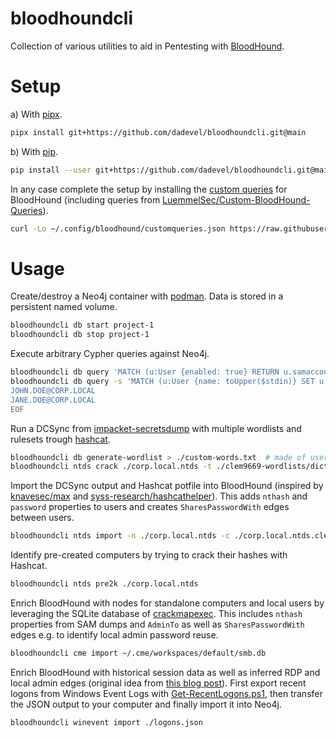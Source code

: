 # bloodhoundcli

Collection of various utilities to aid in Pentesting with [BloodHound](https://github.com/bloodhoundad/bloodhound).

# Setup

a) With [pipx](https://github.com/pypa/pipx).

~~~ bash
pipx install git+https://github.com/dadevel/bloodhoundcli.git@main
~~~

b) With [pip](https://github.com/pypa/pip).

~~~ bash
pip install --user git+https://github.com/dadevel/bloodhoundcli.git@main
~~~

In any case complete the setup by installing the [custom queries](./customqueries.json) for BloodHound (including queries from [LuemmelSec/Custom-BloodHound-Queries](https://github.com/LuemmelSec/Custom-BloodHound-Queries)).

~~~ bash
curl -Lo ~/.config/bloodhound/customqueries.json https://raw.githubusercontent.com/dadevel/bloodhoundcli/main/customqueries.json
~~~

# Usage

Create/destroy a Neo4j container with [podman](https://github.com/containers/podman).
Data is stored in a persistent named volume.

~~~ bash
bloodhoundcli db start project-1
bloodhoundcli db stop project-1
~~~

Execute arbitrary Cypher queries against Neo4j.

~~~ bash
bloodhoundcli db query 'MATCH (u:User {enabled: true} RETURN u.samaccountname)' > ./users.txt
bloodhoundcli db query -s 'MATCH (u:User {name: toUpper($stdin)} SET u.owned=true RETURN count(u)' << EOF
JOHN.DOE@CORP.LOCAL
JANE.DOE@CORP.LOCAL
EOF
~~~

Run a DCSync from [impacket-secretsdump](https://github.com/fortra/impacket) with multiple wordlists and rulesets trough [hashcat](https://github.com/hashcat/hashcat).

~~~ bash
bloodhoundcli db generate-wordlist > ./custom-words.txt  # made of usernames, descriptions, etc.
bloodhoundcli ntds crack ./corp.local.ntds -t ./clem9669-wordlists/dictionnaire_de ./clem9669-hashcat-rules/clem9669_medium.rule -t ./custom-words.txt ./unicorn-hashcat-rules/unicorn\ rules/SuperUnicorn.rule -t ./weakpass-3.txt ./unicorn-hashcat-rules/unicorn\ rules/Unicorn250.rule
~~~

Import the DCSync output and Hashcat potfile into BloodHound (inspired by [knavesec/max](https://github.com/knavesec/max) and [syss-research/hashcathelper](https://github.com/syss-research/hashcathelper)).
This adds `nthash` and `password` properties to users and creates `SharesPasswordWith` edges between users.

~~~ bash
bloodhoundcli ntds import -n ./corp.local.ntds -c ./corp.local.ntds.cleartext -p ./corp.local.ntds.potfile
~~~

Identify pre-created computers by trying to crack their hashes with Hashcat.

~~~ bash
bloodhoundcli ntds pre2k ./corp.local.ntds
~~~

Enrich BloodHound with nodes for standalone computers and local users by leveraging the SQLite database of [crackmapexec](https://github.com/porchetta-industries/crackmapexec).
This includes `nthash` properties from SAM dumps and `AdminTo` as well as `SharesPasswordWith` edges e.g. to identify local admin password reuse.

~~~ bash
bloodhoundcli cme import ~/.cme/workspaces/default/smb.db
~~~

Enrich BloodHound with historical session data as well as inferred RDP and local admin edges (original idea from [this blog post](https://medium.com/@rantasec/bloodhound-for-blue-teams-windows-event-id-4624-a259c76ee09e)).
First export recent logons from Windows Event Logs with [Get-RecentLogons.ps1](./Get-RecentLogons.ps1), then transfer the JSON output to your computer and finally import it into Neo4j.

~~~ bash
bloodhoundcli winevent import ./logons.json
~~~
